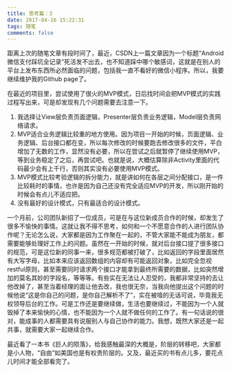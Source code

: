 ```yaml
---
title: 思考篇：3
date: 2017-04-16 15:22:31
tags: 随笔
comments: false
---
```

距离上次的随笔文章有段时间了，最近，CSDN上一篇文章因为一个标题“Android微信支付踩坑全记录”死活发不出去，也不知道踩中哪个敏感词，这就是在别人的平台上发布东西所必然面临的问题，包括我一直不看好的微信小程序。所以，我要继续维护我的Github page了。
<!--more-->

在最近的项目里，尝试使用了很火的MVP模式，日后找时间会把MVP模式的实践过程写出来，可是却发现有几个问题需要去注意一下。
1. 我选择让View层负责页面逻辑，Presenter层负责业务逻辑，Model层负责网络请求。
2. MVP适合业务逻辑比较重的地方使用。因为项目一开始的时候，页面逻辑、业务逻辑、后台接口都在变，所以每次修改的时候要跑去修改很多的文件，平白增加了无数的工作，显然没有必要，所以在尝试之后就暂停了继续使用MVP，等到业务稳定了之后，再尝试吧。也就是说，大概估算除非Activity里面的代码最少会有上千行，否则其实没有必要使用MVP模式。
3. MVP模式比较考验逻辑的拆分能力，就是讲如何在各层之间分配接口，是一件比较耗时的事情，也许是因为自己还没有完全适应MVP的开发，所以刚开始的时候会有点儿不适应把。
4. 没有最好的设计模式，只有最适合的设计模式。

一个月前，公司团队新招了一位成员，可是在与这位新成员合作的时候，却发生了很多不愉快的事情。这就让我不得不思考，如何和一个不愿意合作的人进行团队协作呢？无论怎么说，大家都是因为工作聚在一起的，不管大家能不能成为朋友，都需要能够处理好工作上的问题。虽然在一开始的时候，就对后台接口提了很多接口的规范，可是这位新的同事一来，很多规范都被打破了，比如返回的字段里面居然有大写字母，比如本来应该返回数组的内容却有可能返回对象，比如完全忽视restful原则，甚至需要同时请求两个接口才能拿到最终所需要的数据，比如突然增加的莫名其妙的字段名，等等等。有些实在无法让人忍受的，我都非常坚持的去让他改掉了，甚至当着经理的面让他去改，我也很无奈，当我向他提出这个问题的时候他说“这是你自己的问题，是你自己解析不了”，实在被噎的无话可说，毕竟我无权领导后台的工作。可是工作还是要继续做，生活也要继续过，不能因为一个人就毁掉了本来愉快的心情，也不能因为一个人就不做任何的工作了。有一句话说的很对，能成事的人都需要具有说服别人与自己协作的能力。我想，既然大家还是一起共事，就需要大家一起继续合作。

最近看了一本书《巨人的陨落》，给我感触最深的大概是，阶层的转移吧，大家都是小人物，“自由”如美国也是有权贵阶层的。又及，最近买的书有点儿多，要花点儿时间才能全部看完了。
